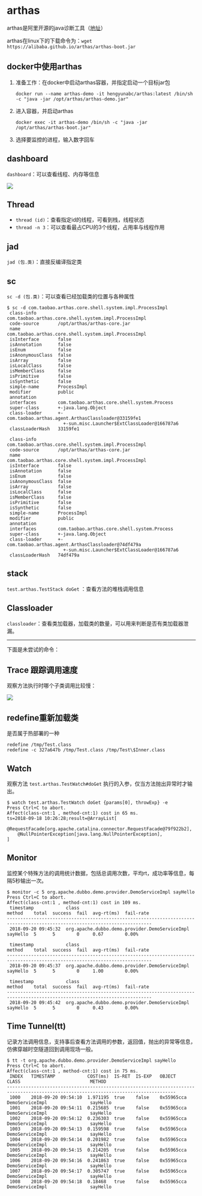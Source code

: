 # arthas

arthas是阿里开源的java诊断工具（[地址](https://github.com/alibaba/arthas/blob/master/README_CN.md)）   

arthas在linux下的下载命令为：``wget https://alibaba.github.io/arthas/arthas-boot.jar``

## docker中使用arthas

1. 准备工作：在docker中启动arthas容器，并指定启动一个目标jar包

   ```text
   docker run --name arthas-demo -it hengyunabc/arthas:latest /bin/sh -c "java -jar /opt/arthas/arthas-demo.jar"
   ```

 2. 进入容器，并启动arthas

    ```text
    docker exec -it arthas-demo /bin/sh -c "java -jar /opt/arthas/arthas-boot.jar"
    ```

3. 选择要监控的进程，输入数字回车

## dashboard

``dashboard``：可以查看线程、内存等信息

![](../imgs/a01.png)  

## Thread

- ``thread (id)``：查看指定id的线程，可看到栈，线程状态
- ``thread -n 3``：可以查看最占CPU的3个线程，占用率与线程作用	

## jad

``jad (包.类)``：直接反编译指定类

## sc

``sc -d (包.类)``：可以查看已经加载类的位置与各种属性

```text
$ sc -d com.taobao.arthas.core.shell.system.impl.ProcessImpl
 class-info        com.taobao.arthas.core.shell.system.impl.ProcessImpl
 code-source       /opt/arthas/arthas-core.jar
 name              com.taobao.arthas.core.shell.system.impl.ProcessImpl
 isInterface       false
 isAnnotation      false
 isEnum            false
 isAnonymousClass  false
 isArray           false
 isLocalClass      false
 isMemberClass     false
 isPrimitive       false
 isSynthetic       false
 simple-name       ProcessImpl
 modifier          public
 annotation
 interfaces        com.taobao.arthas.core.shell.system.Process
 super-class       +-java.lang.Object
 class-loader      +-com.taobao.arthas.agent.ArthasClassloader@33159fe1
                     +-sun.misc.Launcher$ExtClassLoader@166787a6
 classLoaderHash   33159fe1

 class-info        com.taobao.arthas.core.shell.system.impl.ProcessImpl
 code-source       /opt/arthas/arthas-core.jar
 name              com.taobao.arthas.core.shell.system.impl.ProcessImpl
 isInterface       false
 isAnnotation      false
 isEnum            false
 isAnonymousClass  false
 isArray           false
 isLocalClass      false
 isMemberClass     false
 isPrimitive       false
 isSynthetic       false
 simple-name       ProcessImpl
 modifier          public
 annotation
 interfaces        com.taobao.arthas.core.shell.system.Process
 super-class       +-java.lang.Object
 class-loader      +-com.taobao.arthas.agent.ArthasClassloader@74df479a
                     +-sun.misc.Launcher$ExtClassLoader@166787a6
 classLoaderHash   74df479a
```

## stack

``test.arthas.TestStack doGet`` ：查看方法的堆栈调用信息

## Classloader

``classloader``：查看类加载器，加载类的数量，可以用来判断是否有类加载器泄漏。



---

下面是未尝试的命令：

## Trace 跟踪调用速度

观察方法执行时哪个子类调用比较慢：

![](../imgs/a02.png)  

## redefine重新加载类

是否属于热部署的一种

```
redefine /tmp/Test.class
redefine -c 327a647b /tmp/Test.class /tmp/Test\$Inner.class
```

## Watch

观察方法 `test.arthas.TestWatch#doGet` 执行的入参，仅当方法抛出异常时才输出。

```
$ watch test.arthas.TestWatch doGet {params[0], throwExp} -e
Press Ctrl+C to abort.
Affect(class-cnt:1 , method-cnt:1) cost in 65 ms.
ts=2018-09-18 10:26:28;result=@ArrayList[
    @RequestFacade[org.apache.catalina.connector.RequestFacade@79f922b2],
    @NullPointerException[java.lang.NullPointerException],
]
```

## Monitor

监控某个特殊方法的调用统计数据，包括总调用次数，平均rt，成功率等信息，每隔5秒输出一次。

```
$ monitor -c 5 org.apache.dubbo.demo.provider.DemoServiceImpl sayHello
Press Ctrl+C to abort.
Affect(class-cnt:1 , method-cnt:1) cost in 109 ms.
 timestamp            class                                           method    total  success  fail  avg-rt(ms)  fail-rate
----------------------------------------------------------------------------------------------------------------------------
 2018-09-20 09:45:32  org.apache.dubbo.demo.provider.DemoServiceImpl  sayHello  5      5        0     0.67        0.00%

 timestamp            class                                           method    total  success  fail  avg-rt(ms)  fail-rate
----------------------------------------------------------------------------------------------------------------------------
 2018-09-20 09:45:37  org.apache.dubbo.demo.provider.DemoServiceImpl  sayHello  5      5        0     1.00        0.00%

 timestamp            class                                           method    total  success  fail  avg-rt(ms)  fail-rate
----------------------------------------------------------------------------------------------------------------------------
 2018-09-20 09:45:42  org.apache.dubbo.demo.provider.DemoServiceImpl  sayHello  5      5        0     0.43        0.00%
```

## Time Tunnel(tt)

记录方法调用信息，支持事后查看方法调用的参数，返回值，抛出的异常等信息，仿佛穿越时空隧道回到调用现场一般。

```
$ tt -t org.apache.dubbo.demo.provider.DemoServiceImpl sayHello
Press Ctrl+C to abort.
Affect(class-cnt:1 , method-cnt:1) cost in 75 ms.
 INDEX   TIMESTAMP            COST(ms)  IS-RET  IS-EXP   OBJECT         CLASS                          METHOD
-------------------------------------------------------------------------------------------------------------------------------------
 1000    2018-09-20 09:54:10  1.971195  true    false    0x55965cca     DemoServiceImpl                sayHello
 1001    2018-09-20 09:54:11  0.215685  true    false    0x55965cca     DemoServiceImpl                sayHello
 1002    2018-09-20 09:54:12  0.236303  true    false    0x55965cca     DemoServiceImpl                sayHello
 1003    2018-09-20 09:54:13  0.159598  true    false    0x55965cca     DemoServiceImpl                sayHello
 1004    2018-09-20 09:54:14  0.201982  true    false    0x55965cca     DemoServiceImpl                sayHello
 1005    2018-09-20 09:54:15  0.214205  true    false    0x55965cca     DemoServiceImpl                sayHello
 1006    2018-09-20 09:54:16  0.241863  true    false    0x55965cca     DemoServiceImpl                sayHello
 1007    2018-09-20 09:54:17  0.305747  true    false    0x55965cca     DemoServiceImpl                sayHello
 1008    2018-09-20 09:54:18  0.18468   true    false    0x55965cca     DemoServiceImpl                sayHello
```

